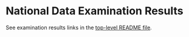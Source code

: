 National Data Examination Results
=================================

See examination results links in the [top-level README
file](https://github.com/PSLmodels/tax-microdata-benchmarking?tab=readme-ov-file#examination-results).